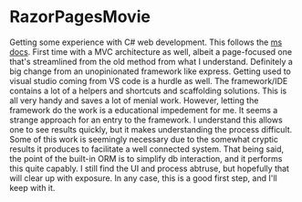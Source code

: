 # RazorPagesMovie
Getting some experience with C# web development. This follows the [ms docs](https://learn.microsoft.com/en-us/aspnet/core/razor-pages/?view=aspnetcore-7.0&tabs=visual-studio). First time with a MVC architecture as well, albeit a page-focused one that's streamlined from the old method from what I understand. Definitely a big change from an unopinionated framework like express. Getting used to visual studio coming from VS code is a hurdle as well. The framework/IDE contains a lot of a helpers and shortcuts and scaffolding solutions. This is all very handy and saves a lot of menial work. However, letting the framework do the work is a educational impedement for me. It seems a strange approach for an entry to the framework. I understand this allows one to see results quickly, but it makes understanding the process difficult. Some of this work is seemingly necessary due to the somewhat cryptic results it produces to facilitate a well connected system. That being said, the point of the built-in ORM is to simplify db interaction, and it performs this quite capably. I still find the UI and process abtruse, but hopefully that will clear up with exposure. In any case, this is a good first step, and I'll keep with it.
